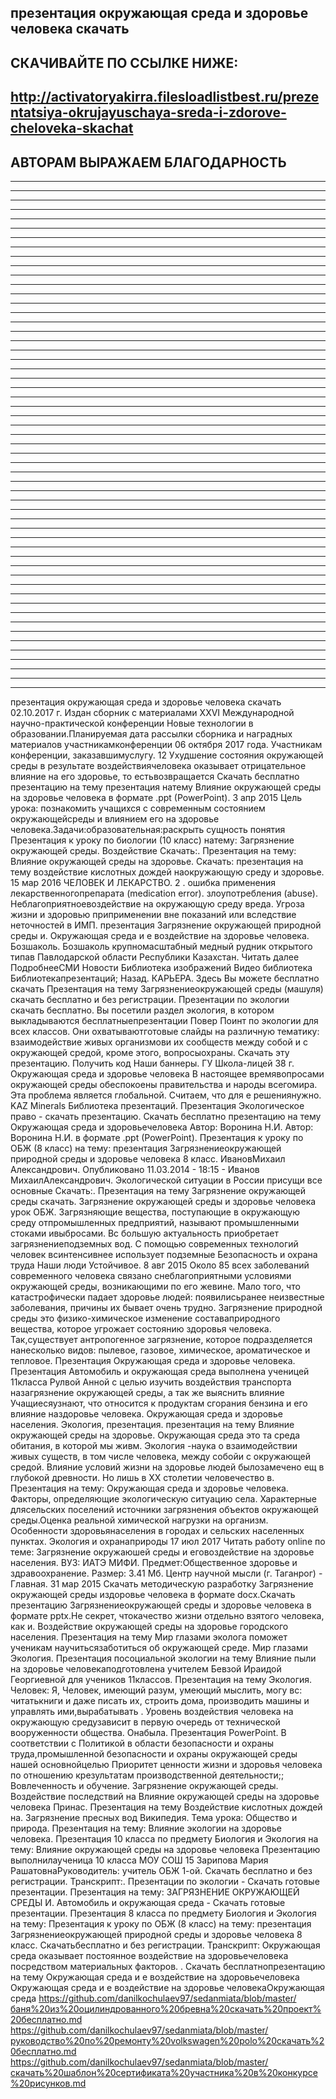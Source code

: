 презентация окружающая среда и здоровье человека скачать
--------------------------------------------------
СКАЧИВАЙТЕ ПО ССЫЛКЕ НИЖЕ:
--------------------------------------------------
http://activatoryakirra.filesloadlistbest.ru/prezentatsiya-okrujayuschaya-sreda-i-zdorove-cheloveka-skachat
--------------------------------------------------
АВТОРАМ ВЫРАЖАЕМ БЛАГОДАРНОСТЬ
--------------------------------------------------
--------------------------------------------------
--------------------------------------------------
--------------------------------------------------
--------------------------------------------------
--------------------------------------------------
--------------------------------------------------
--------------------------------------------------
--------------------------------------------------
--------------------------------------------------
--------------------------------------------------
--------------------------------------------------
--------------------------------------------------
--------------------------------------------------
--------------------------------------------------
--------------------------------------------------
--------------------------------------------------
--------------------------------------------------
--------------------------------------------------
--------------------------------------------------
--------------------------------------------------
--------------------------------------------------
--------------------------------------------------
--------------------------------------------------
--------------------------------------------------
--------------------------------------------------
--------------------------------------------------
--------------------------------------------------
--------------------------------------------------
--------------------------------------------------
--------------------------------------------------
--------------------------------------------------
--------------------------------------------------
--------------------------------------------------
--------------------------------------------------
--------------------------------------------------
--------------------------------------------------
--------------------------------------------------
--------------------------------------------------
--------------------------------------------------
--------------------------------------------------
--------------------------------------------------
--------------------------------------------------
--------------------------------------------------
--------------------------------------------------
--------------------------------------------------
--------------------------------------------------
--------------------------------------------------
--------------------------------------------------
--------------------------------------------------
--------------------------------------------------
--------------------------------------------------
--------------------------------------------------
--------------------------------------------------
--------------------------------------------------
--------------------------------------------------
презентация окружающая среда и здоровье человека скачать 02.10.2017 г. Издан сборник с материалами XХVI Международной научно-практической конференции Новые технологии в образовании.Планируемая дата рассылки сборника и наградных материалов участникамконференции 06 октября 2017 года. Участникам конференции, заказавшимуслугу. 12 Ухудшение состояния окружающей среды в результате воздействиячеловека оказывает отрицательное влияние на его здоровье, то естьвозвращается  Скачать бесплатно презентацию на тему презентация натему Влияние окружающей среды на здоровье человека в формате .ppt (PowerPoint). 3 апр 2015  Цель урока: познакомить учащихся с современным состоянием окружающейсреды и влиянием его на здоровье человека.Задачи:образовательная:раскрыть сущность понятия  Презентация к уроку по биологии (10 класс) натему: Загрязнение окружающей среды. Воздействие  Скачать:. Презентация на тему: Влияние окружающей среды на здоровье. Скачать: презентация на тему воздействие кислотных дождей наокружающую среду и здоровье. 15 мар 2016  ЧЕЛОВЕК И ЛЕКАРСТВО. 2 . ошибка применения лекарственногопрепарата (medication error).  злоупотребления (abuse).  Неблагоприятноевоздействие на окружающую среду  вреда.  Угроза жизни и здоровью приприменении вне показаний или вследствие неточностей в ИМП. презентация Загрязнение окружающей природной среды и. Окружающая среда и е воздействие на здоровье человека. Бозшаколь. Бозшаколь  крупномасштабный медный рудник открытого типав Павлодарской области Республики Казахстан. Читать далее  ПодробнееСМИ  Новости  Библиотека изображений  Видео библиотека  Библиотекапрезентаций; Назад. КАРЬЕРА. Здесь Вы можете бесплатно скачать Презентация на тему Загрязнениеокружающей среды (машуля) скачать бесплатно и без регистрации.
Презентации по экологии скачать бесплатно. Вы посетили раздел экология, в котором выкладываются бесплатныепрезентации Повер Поинт по экологии для всех классов. Они охватываютготовые слайды на различную тематику: взаимодействие живых организмови их сообществ между собой и с окружающей средой, кроме этого, вопросыохраны. Скачать эту презентацию. Получить код Наши баннеры. ГУ Школа-лицей 38 г.  Окружающая среда и здоровье человека В настоящее времявопросами окружающей среды обеспокоены правительства и народы всегомира. Эта проблема является глобальной. Считаем, что для е решениянужно. KAZ Minerals  Библиотека презентаций. Презентация Экологическое право - скачать презентацию. Скачать бесплатно презентацию на тему Окружающая среда и здоровьечеловека Автор: Воронина Н.И. Автор: Воронина Н.И. в формате .ppt (PowerPoint). Презентация к уроку по ОБЖ (8 класс) на тему: презентация Загрязнениеокружающей природной среды и здоровье человека 8 класс. ИвановМихаил Александрович. Опубликовано 11.03.2014 - 18:15 - Иванов МихаилАлександрович. Экологической ситуации в России присущи все основные Скачать:. Презентация на тему Загрязнение окружающей среды скачать. Загрязнение окружающей среды и здоровье человека  урок ОБЖ. Загрязняющие вещества, поступающие в окружающую среду отпромышленных предприятий, называют промышленными стоками ивыбросами. Вс большую актуальность приобретает загрязнениеподземных вод. С помощью современных технологий человек всинтенсивнее использует подземные
Безопасность и охрана труда  Наши люди  Устойчивое. 8 авг 2015  Около 85  всех заболеваний современного человека связано снеблагоприятными условиями окружающей среды, возникающими по его жевине. Мало того, что катастрофически падает здоровье людей: появилисьранее неизвестные заболевания, причины их бывает очень трудно. Загрязнение природной среды это физико-химическое изменение составаприродного вещества, которое угрожает состоянию здоровья человека. Так,существует антропогенное загрязнение, которое подразделяется нанесколько видов: пылевое, газовое, химическое, ароматическое и тепловое. Презентация Окружающая среда и здоровье человека. Презентация Автомобиль и окружающая среда выполнена ученицей 11класса Рулвой Анной с целью изучить воздействия транспорта назагрязнение окружающей среды, а так же выяснить влияние  Учащиесяузнают, что относится к продуктам сгорания бензина и его влияние наздоровье человека. Окружающая среда и здоровье населения. Экология, презентация. презентация на тему Влияние окружающей среды на здоровье. Окружающая среда  это та среда обитания, в которой мы живм. Экология -наука о взаимодействии живых существ, в том числе человека, между собойи с окружающей средой. Влияние условий жизни на здоровье людей былозамечено ещ в глубокой древности. Но лишь в XX столетии человечество в. Презентация на тему: Окружающая среда и здоровье человека. Факторы, определяющие экологическую ситуацию села. Характерные длясельских поселений источники загрязнения объектов окружающей среды.Оценка реальной химической нагрузки на организм. Особенности здоровьянаселения в городах и сельских населенных пунктах. Экология и охранаприроды
17 июл 2017  Читать работу online по теме: Загрязнение окружаюшей среды и еговоздействие на здоровье населения. ВУЗ: ИАТЭ МИФИ. Предмет:Общественное здоровье и здравоохранение. Размер: 3.41 Mб. Центр научной мысли (г. Таганрог) - Главная. 31 мар 2015  Скачать методическую разработку Загрязнение окружающей среды издоровье человека в формате docx.Скачать презентацию Загрязнениеокружающей среды и здоровье человека в формате pptx.Не секрет, чтокачество жизни отдельно взятого человека, как и. Воздействие окружающей среды на здоровье городского населения. Презентация на тему Мир глазами эколога поможет ученикам научитьсязаботиться об окружающей среде. Мир глазами  Экология. Презентация посоциальной экологии на тему Влияние пыли на здоровье человекаподготовлена учителем Бевзой Ираидой Георгиевной для учеников 11классов. Презентация на тему Экология. Человек: Я, Человек, имеющий разум, умеющий мыслить, могу вс: читатькниги и даже писать их, строить дома, производить машины и управлять ими,вырабатывать . Уровень воздействия человека на окружающую средузависит в первую очередь от технической вооруженности общества. Онабыла. Презентация PowerPoint. В соответствии с Политикой в области безопасности и охраны труда,промышленной безопасности и охраны окружающей среды нашей основнойцелью  Приоритет ценности жизни и здоровья человека по отношению крезультатам производственной деятельности;; Вовлеченность и обучение. Загрязнение окружающей среды. Воздействие последствий на
Влияние окружающей среды на здоровье человека  Принас. Презентация на тему Воздействие кислотных дождей на. Загрязнение пресных вод  Википедия. Тема урока: Общество и природа. Презентация на тему: Влияние экологии на здоровье человека. Презентация 10 класса по предмету Биология и Экология на тему: Влияние окружающей среды на здоровье человека Презентацию выполнилаученица 10 класса МОУ СОШ 15 Зарипова Мария РашатовнаРуководитель: учитель ОБЖ 1-ой. Скачать бесплатно и без регистрации. Транскрипт:. Презентации по экологии - Скачать готовые презентации. Презентация на тему: ЗАГРЯЗНЕНИЕ ОКРУЖАЮЩЕЙ СРЕДЫ И. Автомобиль и окружающая среда - Скачать готовые презентации. Презентация 8 класса по предмету Биология и Экология на тему: Презентация к уроку по ОБЖ (8 класс) на тему: презентация Загрязнениеокружающей природной среды и здоровье человека 8 класс. Скачатьбесплатно и без регистрации.  Транскрипт:
Окружающая среда оказывает постоянное воздействие на здоровьечеловека посредством материальных факторов. . Скачать бесплатнопрезентацию на тему Окружающая среда и е воздействие на здоровьечеловека Окружающая среда и е воздействие на здоровье человекаОкружающая среда
https://github.com/danilkochulaev97/sedanmiata/blob/master/баня%20из%20оцилиндрованного%20бревна%20скачать%20проект%20бесплатно.md
https://github.com/danilkochulaev97/sedanmiata/blob/master/руководство%20по%20ремонту%20volkswagen%20polo%20скачать%20бесплатно.md
https://github.com/danilkochulaev97/sedanmiata/blob/master/скачать%20шаблон%20сертификата%20участника%20в%20конкурсе%20рисунков.md